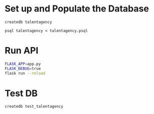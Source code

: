 # Set up and Populate the Database

```
createdb talentagency
```


```
psql talentagency < talentagency.psql
```

# Run API

```bash
FLASK_APP=app.py 
FLASK_DEBUG=true 
flask run --reload
```

# Test DB

```
createdb test_talentagency
```